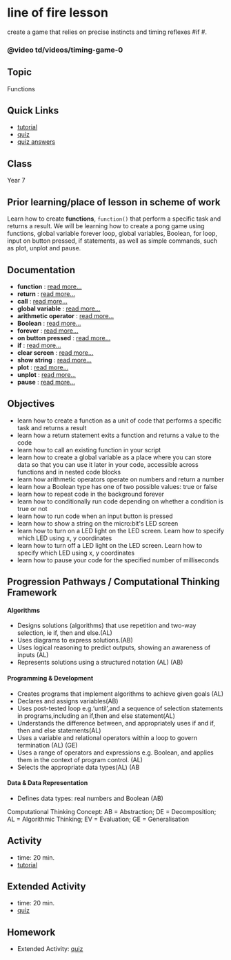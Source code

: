 # line of fire lesson

create a game that relies on precise instincts and timing reflexes #if #.

### @video td/videos/timing-game-0

## Topic

Functions

## Quick Links

* [tutorial](/lessons/line-of-fire/tutorial)
* [quiz](/lessons/line-of-fire/quiz)
* [quiz answers](/lessons/line-of-fire/quiz-answers)

## Class

Year 7

## Prior learning/place of lesson in scheme of work

Learn how to create **functions**, `function()` that perform a specific task and returns a result. We will be learning how to create a pong game using functions, global variable forever loop, global variables, Boolean, for loop, input on button pressed, if statements, as well as simple commands, such as plot, unplot and pause.

## Documentation

* **function** : [read more...](/js/function)
* **return** : [read more...](/js/return)
* **call** : [read more...](/js/call)
* **global variable** : [read more...](/js/data)
* **arithmetic operator** : [read more...](/reference/types/number)
* **Boolean** : [read more...](/reference/types/boolean)
* **forever** : [read more...](/reference/basic/forever)
* **on button pressed** : [read more...](/reference/input/on-button-pressed)
* **if** : [read more...](/reference/logic/if)
* **clear screen** : [read more...](/reference/basic/clear-screen)
* **show string** : [read more...](/reference/basic/show-string)
* **plot** : [read more...](/reference/led/plot)
* **unplot** : [read more...](/reference/led/unplot)
* **pause** : [read more...](/reference/basic/pause)

## Objectives

* learn how to create a function as a unit of code that performs a specific task and returns a result
* learn how a return statement exits a function and returns a value to the code
* learn how to call an existing function in your script
* learn how to create a global variable as a place where you can store data so that you can use it later in your code, accessible across functions and in nested code blocks
* learn how arithmetic operators operate on numbers and return a number
* learn how a Boolean type has one of two possible values: true or false
* learn how to repeat code in the background forever
* learn how to conditionally run code depending on whether a condition is true or not
* learn how to run code when an input button is pressed
* learn how to show a string on the micro:bit's LED screen
* learn how to turn on a LED light on the LED screen. Learn how to specify which LED using x, y coordinates
* learn how to turn off a LED light on the LED screen. Learn how to specify which LED using x, y coordinates
* learn how to pause your code for the specified number of milliseconds

## Progression Pathways / Computational Thinking Framework

#### Algorithms

* Designs solutions (algorithms) that use repetition and two-way  selection, ie if, then and else.(AL)
* Uses diagrams to express solutions.(AB)
*  Uses logical reasoning to predict  outputs, showing an awareness of inputs (AL)
* Represents solutions using a structured notation (AL) (AB)

#### Programming & Development

* Creates programs that implement algorithms to achieve given goals (AL)
*  Declares and assigns variables(AB)
* Uses post-tested loop e.g.‘until’,and a sequence of selection statements in programs,including an if,then and else statement(AL)
* Understands the difference between, and appropriately uses if and if, then and else statements(AL)
* Uses a variable and relational operators within a loop to govern termination (AL) (GE)
* Uses a range of operators and expressions e.g. Boolean, and applies them in the context of program control. (AL)
* Selects the appropriate data types(AL) (AB

#### Data & Data Representation

* Defines data types: real numbers and Boolean (AB)

Computational Thinking Concept: AB = Abstraction; DE = Decomposition; AL = Algorithmic Thinking; EV = Evaluation; GE = Generalisation

## Activity

* time: 20 min.
* [tutorial](/lessons/line-of-fire/tutorial)

## Extended Activity

* time: 20 min.
* [quiz](/lessons/line-of-fire/quiz)

## Homework

* Extended Activity: [quiz](/lessons/line-of-fire/quiz)

